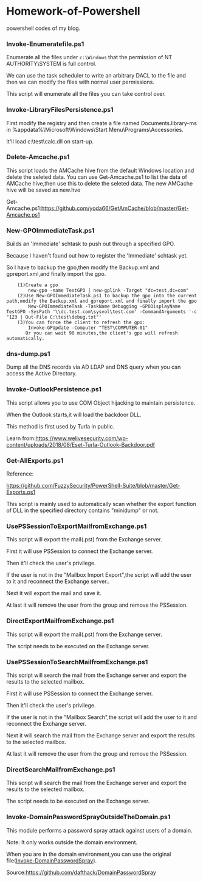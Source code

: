 # Homework-of-Powershell
powershell codes of my blog.

### Invoke-Enumeratefile.ps1

Enumerate all the files under `c:\Windows` that the permission of NT AUTHORITY\SYSTEM is full control.

We can use the task scheduler to write an arbitrary DACL to the file and then we can modify the files with normal user permissions.

This script will enumerate all the files you can take control over.

### Invoke-LibraryFilesPersistence.ps1

First modify the registry and then create a file named Documents.library-ms in %appdata%\Microsoft\Windows\Start Menu\Programs\Accessories.

It'll load c:\test\calc.dll on start-up.

### Delete-Amcache.ps1

This script loads the AMCache hive from the default Windows location and delete the seleted data.
You can use Get-Amcache.ps1 to list the data of AMCache hive,then use this to delete the seleted data.
The new AMCache hive will be saved as new.hve

Get-Amcache.ps1:https://github.com/yoda66/GetAmCache/blob/master/Get-Amcache.ps1

### New-GPOImmediateTask.ps1

Builds an 'Immediate' schtask to push out through a specified GPO.

Because I haven't found out how to register the 'Immediate' schtask yet.

So I have to backup the gpo,then modify the Backup.xml and gpreport.xml,and finally import the gpo.
                
        (1)Create a gpo
            new-gpo -name TestGPO | new-gplink -Target "dc=test,dc=com"
        (2)Use New-GPOImmediateTask.ps1 to backup the gpo into the current path,modify the Backup.xml and gpreport.xml and finally import the gpo       
            New-GPOImmediateTask -TaskName Debugging -GPODisplayName TestGPO -SysPath '\\dc.test.com\sysvol\test.com' -CommandArguments '-c "123 | Out-File C:\test\debug.txt"'
        (3)You can force the client to refresh the gpo:
            Invoke-GPUpdate -Computer "TEST\COMPUTER-01"
           Or you can wait 90 minutes,the client's gpo will refresh automatically. 

### dns-dump.ps1

Dump all the DNS records via AD LDAP and DNS query when you can access the Active Directory.

### Invoke-OutlookPersistence.ps1

This script allows you to use COM Object hijacking to maintain persistence.

When the Outlook starts,it will load the backdoor DLL.

This method is first used by Turla in public.

Learn from:https://www.welivesecurity.com/wp-content/uploads/2018/08/Eset-Turla-Outlook-Backdoor.pdf

### Get-AllExports.ps1

Reference:

https://github.com/FuzzySecurity/PowerShell-Suite/blob/master/Get-Exports.ps1

This script is mainly used to automatically scan whether the export function of DLL in the specified directory contains "minidump" or not.

### UsePSSessionToExportMailfromExchange.ps1

This script will export the mail(.pst) from the Exchange server.

First it will use PSSession to connect the Exchange server.

Then it'll check the user's privilege.

If the user is not in the "Mailbox Import Export",the script will add the user to it and reconnect the Exchange server..

Next it will export the mail and save it.

At last it will remove the user from the group and remove the PSSession.

### DirectExportMailfromExchange.ps1

This script will export the mail(.pst) from the Exchange server.

The script needs to be executed on the Exchange server.

### UsePSSessionToSearchMailfromExchange.ps1

This script will search the mail from the Exchange server and export the results to the selected mailbox.

First it will use PSSession to connect the Exchange server.

Then it'll check the user's privilege.

If the user is not in the "Mailbox Search",the script will add the user to it and reconnect the Exchange server.

Next it will search the mail from the Exchange server and export the results to the selected mailbox.

At last it will remove the user from the group and remove the PSSession.

### DirectSearchMailfromExchange.ps1

This script will search the mail from the Exchange server and export the results to the selected mailbox.

The script needs to be executed on the Exchange server.

### Invoke-DomainPasswordSprayOutsideTheDomain.ps1

This module performs a password spray attack against users of a domain.
    
Note:
    It only works outside the domain environment.

When you are in the domain environment,you can use the original file([Invoke-DomainPasswordSpray](https://github.com/dafthack/DomainPasswordSpray)).
    
Source:https://github.com/dafthack/DomainPasswordSpray
